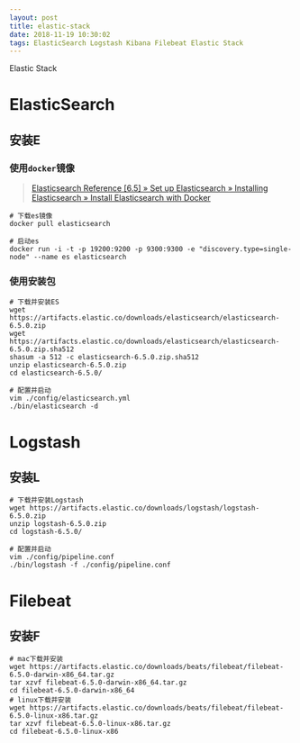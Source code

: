 ```yaml
---
layout: post
title: elastic-stack
date: 2018-11-19 10:30:02
tags: ElasticSearch Logstash Kibana Filebeat Elastic Stack
---
```


Elastic Stack

# ElasticSearch

## 安装E

### 使用`docker`镜像

> [Elasticsearch Reference [6.5] » Set up Elasticsearch » Installing Elasticsearch » Install Elasticsearch with Docker](https://www.elastic.co/guide/en/elasticsearch/reference/current/docker.html#docker)

```shell
# 下载es镜像
docker pull elasticsearch

# 启动es
docker run -i -t -p 19200:9200 -p 9300:9300 -e "discovery.type=single-node" --name es elasticsearch
```

### 使用安装包

```shell
# 下载并安装ES
wget https://artifacts.elastic.co/downloads/elasticsearch/elasticsearch-6.5.0.zip
wget https://artifacts.elastic.co/downloads/elasticsearch/elasticsearch-6.5.0.zip.sha512
shasum -a 512 -c elasticsearch-6.5.0.zip.sha512
unzip elasticsearch-6.5.0.zip
cd elasticsearch-6.5.0/

# 配置并启动
vim ./config/elasticsearch.yml
./bin/elasticsearch -d
```

# Logstash

## 安装L

```shell
# 下载并安装Logstash
wget https://artifacts.elastic.co/downloads/logstash/logstash-6.5.0.zip
unzip logstash-6.5.0.zip
cd logstash-6.5.0/

# 配置并启动
vim ./config/pipeline.conf
./bin/logstash -f ./config/pipeline.conf
```

# Filebeat

## 安装F

```shell
# mac下载并安装
wget https://artifacts.elastic.co/downloads/beats/filebeat/filebeat-6.5.0-darwin-x86_64.tar.gz
tar xzvf filebeat-6.5.0-darwin-x86_64.tar.gz
cd filebeat-6.5.0-darwin-x86_64
# linux下载并安装
wget https://artifacts.elastic.co/downloads/beats/filebeat/filebeat-6.5.0-linux-x86.tar.gz
tar xzvf filebeat-6.5.0-linux-x86.tar.gz
cd filebeat-6.5.0-linux-x86
```